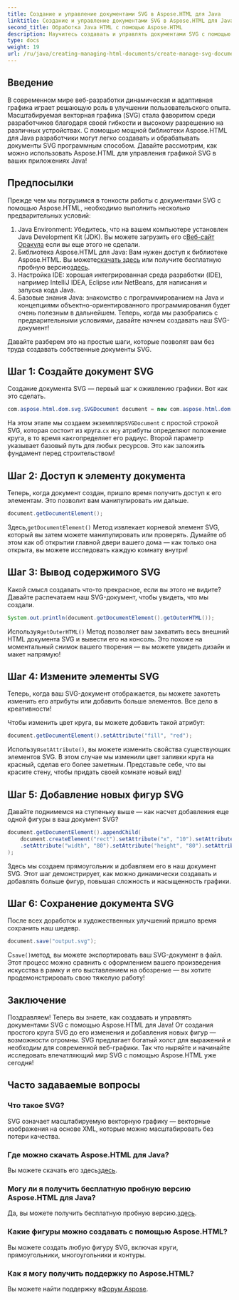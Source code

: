 ```yaml
---
title: Создание и управление документами SVG в Aspose.HTML для Java
linktitle: Создание и управление документами SVG в Aspose.HTML для Java
second_title: Обработка Java HTML с помощью Aspose.HTML
description: Научитесь создавать и управлять документами SVG с помощью Aspose.HTML для Java! Это всеобъемлющее руководство охватывает все от базового создания до продвинутой манипуляции.
type: docs
weight: 19
url: /ru/java/creating-managing-html-documents/create-manage-svg-documents/
---
```

## Введение
В современном мире веб-разработки динамическая и адаптивная графика играет решающую роль в улучшении пользовательского опыта. Масштабируемая векторная графика (SVG) стала фаворитом среди разработчиков благодаря своей гибкости и высокому разрешению на различных устройствах. С помощью мощной библиотеки Aspose.HTML для Java разработчики могут легко создавать и обрабатывать документы SVG программным способом. Давайте рассмотрим, как можно использовать Aspose.HTML для управления графикой SVG в ваших приложениях Java!
## Предпосылки
Прежде чем мы погрузимся в тонкости работы с документами SVG с помощью Aspose.HTML, необходимо выполнить несколько предварительных условий:
1.  Java Environment: Убедитесь, что на вашем компьютере установлен Java Development Kit (JDK). Вы можете загрузить его с[Веб-сайт Оракула](https://www.oracle.com/java/technologies/javase-jdk11-downloads.html) если вы еще этого не сделали.
2.  Библиотека Aspose.HTML для Java: Вам нужен доступ к библиотеке Aspose.HTML. Вы можете[скачать здесь](https://releases.aspose.com/html/java/) или получите бесплатную пробную версию[здесь](https://releases.aspose.com/).
3. Настройка IDE: хорошая интегрированная среда разработки (IDE), например IntelliJ IDEA, Eclipse или NetBeans, для написания и запуска кода Java.
4. Базовые знания Java: знакомство с программированием на Java и концепциями объектно-ориентированного программирования будет очень полезным в дальнейшем.
Теперь, когда мы разобрались с предварительными условиями, давайте начнем создавать наш SVG-документ!

Давайте разберем это на простые шаги, которые позволят вам без труда создавать собственные документы SVG.
## Шаг 1: Создайте документ SVG
Создание документа SVG — первый шаг к оживлению графики. Вот как это сделать.

```java
com.aspose.html.dom.svg.SVGDocument document = new com.aspose.html.dom.svg.SVGDocument("<svg xmlns='http://www.w3.org/2000/svg'><circle cx='50' cy='50' r='40'/></svg>", ".");
```

 На этом этапе мы создаем экземпляр`SVGDocument` с простой строкой SVG, которая состоит из круга.`cx` и`cy` атрибуты определяют положение круга, в то время как`r`определяет его радиус. Второй параметр указывает базовый путь для любых ресурсов. Это как заложить фундамент перед строительством!
## Шаг 2: Доступ к элементу документа
Теперь, когда документ создан, пришло время получить доступ к его элементам. Это позволит вам манипулировать им дальше.

```java
document.getDocumentElement();
```

 Здесь,`getDocumentElement()` Метод извлекает корневой элемент SVG, который вы затем можете манипулировать или проверять. Думайте об этом как об открытии главной двери вашего дома — как только она открыта, вы можете исследовать каждую комнату внутри!
## Шаг 3: Вывод содержимого SVG
Какой смысл создавать что-то прекрасное, если вы этого не видите? Давайте распечатаем наш SVG-документ, чтобы увидеть, что мы создали.

```java
System.out.println(document.getDocumentElement().getOuterHTML());
```

 Используя`getOuterHTML()` Метод позволяет вам захватить весь внешний HTML документа SVG и вывести его на консоль. Это похоже на моментальный снимок вашего творения — вы можете увидеть дизайн и макет напрямую!
## Шаг 4: Измените элементы SVG
Теперь, когда ваш SVG-документ отображается, вы можете захотеть изменить его атрибуты или добавить больше элементов. Все дело в креативности!

Чтобы изменить цвет круга, вы можете добавить такой атрибут:
```java
document.getDocumentElement().setAttribute("fill", "red");
```

 Используя`setAttribute()`, вы можете изменить свойства существующих элементов SVG. В этом случае мы изменили цвет заливки круга на красный, сделав его более заметным. Представьте себе, что вы красите стену, чтобы придать своей комнате новый вид!
## Шаг 5: Добавление новых фигур SVG
Давайте поднимемся на ступеньку выше — как насчет добавления еще одной фигуры в ваш документ SVG? 

```java
document.getDocumentElement().appendChild(
    document.createElement("rect").setAttribute("x", "10").setAttribute("y", "10")
    .setAttribute("width", "80").setAttribute("height", "80").setAttribute("fill", "blue")
);
```

Здесь мы создаем прямоугольник и добавляем его в наш документ SVG. Этот шаг демонстрирует, как можно динамически создавать и добавлять больше фигур, повышая сложность и насыщенность графики.
## Шаг 6: Сохранение документа SVG
После всех доработок и художественных улучшений пришло время сохранить наш шедевр.

```java
document.save("output.svg");
```

 С`save()`метод, вы можете экспортировать ваш SVG-документ в файл. Этот процесс можно сравнить с оформлением вашего произведения искусства в рамку и его выставлением на обозрение — вы хотите продемонстрировать свою тяжелую работу!
## Заключение
Поздравляем! Теперь вы знаете, как создавать и управлять документами SVG с помощью Aspose.HTML для Java! От создания простого круга SVG до его изменения и добавления новых фигур — возможности огромны. SVG предлагает богатый холст для выражений и необходим для современной веб-графики. Так что ныряйте и начинайте исследовать впечатляющий мир SVG с помощью Aspose.HTML уже сегодня!
## Часто задаваемые вопросы
### Что такое SVG?
SVG означает масштабируемую векторную графику — векторные изображения на основе XML, которые можно масштабировать без потери качества.
### Где можно скачать Aspose.HTML для Java?
 Вы можете скачать его здесь[здесь](https://releases.aspose.com/html/java/).
### Могу ли я получить бесплатную пробную версию Aspose.HTML для Java?
 Да, вы можете получить бесплатную пробную версию.[здесь](https://releases.aspose.com/).
### Какие фигуры можно создавать с помощью Aspose.HTML?
Вы можете создать любую фигуру SVG, включая круги, прямоугольники, многоугольники и контуры.
### Как я могу получить поддержку по Aspose.HTML?
Вы можете найти поддержку в[Форум Aspose](https://forum.aspose.com/c/html/29).